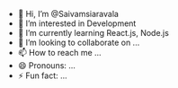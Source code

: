 - 👋 Hi, I’m @Saivamsiaravala
- 👀 I’m interested in Development
- 🌱 I’m currently learning React.js, Node.js
- 💞️ I’m looking to collaborate on ...
- 📫 How to reach me ...
- 😄 Pronouns: ...
- ⚡ Fun fact: ...

<!---
Saivamsiaravala/Saivamsiaravala is a ✨ special ✨ repository because its `README.md` (this file) appears on your GitHub profile.
You can click the Preview link to take a look at your changes.
--->
